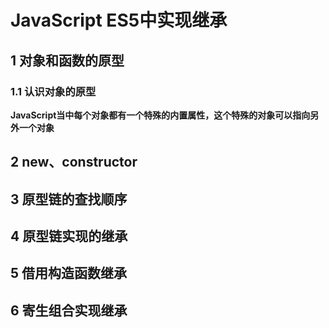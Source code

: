 # JavaScript ES5中实现继承



## 1 对象和函数的原型

### 1.1 认识对象的原型

**JavaScript当中每个对象都有一个特殊的内置属性，这个特殊的对象可以指向另外一个对象**

## 2 new、constructor



## 3 原型链的查找顺序



## 4 原型链实现的继承



## 5 借用构造函数继承



## 6 寄生组合实现继承